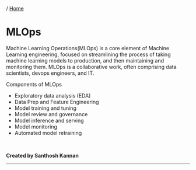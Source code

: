 / [Home](index.md)

# MLOps

Machine Learning Operations(MLOps) is a core element of Machine Learning engineering, focused on streamlining the process of taking machine learning models to production, and then maintaining and monitoring them. MLOps is a collaborative work, often comprising data scientists, devops engineers, and IT.

Components of MLOps

- Exploratory data analysis (EDA)
- Data Prep and Feature Engineering
- Model training and tuning
- Model review and governance
- Model inference and serving
- Model monitoring
- Automated model retraining

<br>

**Created by Santhosh Kannan**

---

<br>
